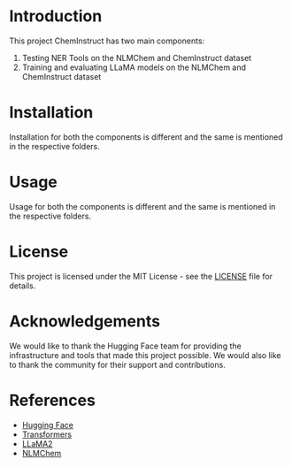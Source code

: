 
# Introduction
This project ChemInstruct has two main components:
1. Testing NER Tools on the NLMChem and ChemInstruct dataset
2. Training and evaluating LLaMA models on the NLMChem and ChemInstruct dataset

# Installation
Installation for both the components is different and the same is mentioned in the respective folders.

# Usage
Usage for both the components is different and the same is mentioned in the respective folders.

# License
This project is licensed under the MIT License - see the [LICENSE](LICENSE) file for details.

# Acknowledgements
We would like to thank the Hugging Face team for providing the infrastructure and tools that made this project possible. We would also like to thank the community for their support and contributions.

# References
- [Hugging Face](https://huggingface.co/)
- [Transformers](https://huggingface.co/docs/transformers/en/index.html)
- [LLaMA2](https://huggingface.co/meta-llama/Llama-2-7b)
- [NLMChem]()

